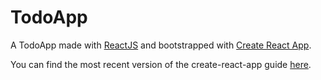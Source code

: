 # TodoApp

A TodoApp made with [ReactJS](https://facebook.github.io/react/) and bootstrapped with [Create React App](https://github.com/facebookincubator/create-react-app).


You can find the most recent version of the create-react-app guide [here](https://github.com/facebookincubator/create-react-app/blob/master/packages/react-scripts/template/README.md).
